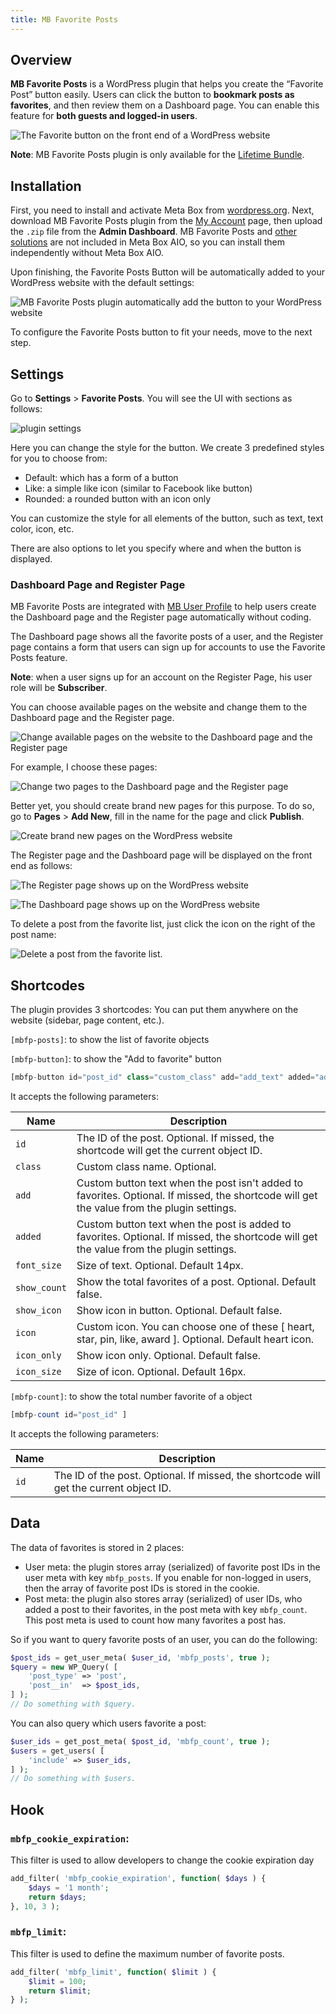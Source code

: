 ```yaml
---
title: MB Favorite Posts
---
```


## Overview

**MB Favorite Posts** is a WordPress plugin that helps you create the “Favorite Post” button easily. Users can click the button to **bookmark posts as favorites**, and then review them on a Dashboard page. You can enable this feature for **both guests and logged-in users**.

![The Favorite button on the front end of a WordPress website](https://i.imgur.com/JIiikVW.png)

**Note**: MB Favorite Posts plugin is only available for the [Lifetime Bundle](https://metabox.io/pricing/).

## Installation

First, you need to install and activate Meta Box from [wordpress.org](https://wordpress.org/plugins/meta-box/). Next, download MB Favorite Posts plugin from the [My Account](https://metabox.io/my-account/) page, then upload the <code>.zip</code> file from the **Admin Dashboard**. MB Favorite Posts and [other solutions](https://metabox.io/product-category/solutions/) are not included in Meta Box AIO, so you can install them independently without Meta Box AIO.

Upon finishing, the Favorite Posts Button will be automatically added to your WordPress website with the default settings:

![MB Favorite Posts plugin automatically add the button to your WordPress website](https://i.imgur.com/y5MAFRk.png)

To configure the Favorite Posts button to fit your needs, move to the next step.

## Settings

Go to **Settings** > **Favorite Posts**. You will see the UI with sections as follows:

![plugin settings](https://i.imgur.com/xLgurGV.png)

Here you can change the style for the button. We create 3 predefined styles for you to choose from:

- Default: which has a form of a button
- Like: a simple like icon (similar to Facebook like button)
- Rounded: a rounded button with an icon only

You can customize the style for all elements of the button, such as text, text color, icon, etc.

There are also options to let you specify where and when the button is displayed.

### Dashboard Page and Register Page

MB Favorite Posts are integrated with [MB User Profile](/extensions/mb-user-profile/) to help users create the Dashboard page and the Register page automatically without coding.

The Dashboard page shows all the favorite posts of a user, and the Register page contains a form that users can sign up for accounts to use the Favorite Posts feature.

**Note**: when a user signs up for an account on the Register Page, his user role will be **Subscriber**.

You can choose available pages on the website and change them to the Dashboard page and the Register page.

![Change available pages on the website to the Dashboard page and the Register page](https://i.imgur.com/UMR7SsL.png)

For example, I choose these pages:

![Change two pages to the Dashboard page and the Register page](https://i.imgur.com/6e5wOLu.png)

Better yet, you should create brand new pages for this purpose. To do so, go to **Pages** > **Add New**, fill in the name for the page and click **Publish**.

![Create brand new pages on the WordPress website](https://i.imgur.com/6lDi2YI.png)

The Register page and the Dashboard page will be displayed on the front end as follows:

![The Register page shows up on the WordPress website](https://i.imgur.com/uwH64JE.png)

![The Dashboard page shows up on the WordPress website](https://i.imgur.com/4uDV7P1.png)

To delete a post from the favorite list, just click the icon on the right of the post name:

![Delete a post from the favorite list.](https://i.imgur.com/KxbKTyf.png)

## Shortcodes

The plugin provides 3 shortcodes:
You can put them anywhere on the website (sidebar, page content, etc.).

`[mbfp-posts]`: to show the list of favorite objects

`[mbfp-button]`: to show the "Add to favorite" button

```php
[mbfp-button id="post_id" class="custom_class" add="add_text" added="added_text" show_count="true"]
```
It accepts the following parameters:

Name|Description
---|---
`id`|The ID of the post. Optional. If missed, the shortcode will get the current object ID.
`class`|Custom class name. Optional.
`add`|Custom button text when the post isn't added to favorites. Optional. If missed, the shortcode will get the value from the plugin settings.
`added`|Custom button text when the post is added to favorites. Optional. If missed, the shortcode will get the value from the plugin settings.
`font_size`|Size of text. Optional. Default 14px.
`show_count`|Show the total favorites of a post. Optional. Default false.
`show_icon`|Show icon in button. Optional. Default false.
`icon`|Custom icon. You can choose one of these [ heart, star, pin, like, award ]. Optional. Default heart icon.
`icon_only`|Show icon only. Optional. Default false.
`icon_size`|Size of icon. Optional. Default 16px.


`[mbfp-count]`: to show the total number favorite of a object
```php
[mbfp-count id="post_id" ]
```
It accepts the following parameters:

Name|Description
---|---
`id`|The ID of the post. Optional. If missed, the shortcode will get the current object ID.

## Data

The data of favorites is stored in 2 places:

- User meta: the plugin stores array (serialized) of favorite post IDs in the user meta with key `mbfp_posts`. If you enable for non-logged in users, then the array of favorite post IDs is stored in the cookie.
- Post meta: the plugin also stores array (serialized) of user IDs, who added a post to their favorites, in the post meta with key `mbfp_count`. This post meta is used to count how many favorites a post has.

So if you want to query favorite posts of an user, you can do the following:

```php
$post_ids = get_user_meta( $user_id, 'mbfp_posts', true );
$query = new WP_Query( [
    'post_type' => 'post',
    'post__in'  => $post_ids,
] );
// Do something with $query.
```

You can also query which users favorite a post:

```php
$user_ids = get_post_meta( $post_id, 'mbfp_count', true );
$users = get_users( [
    'include' => $user_ids,
] );
// Do something with $users.
```
## Hook

### `mbfp_cookie_expiration`:

This filter is used to allow developers to change the cookie expiration day

```php
add_filter( 'mbfp_cookie_expiration', function( $days ) {
    $days = '1 month';
    return $days;
}, 10, 3 );
```

### `mbfp_limit`:

This filter is used to define the maximum number of favorite posts.

```php
add_filter( 'mbfp_limit', function( $limit ) {
    $limit = 100;
    return $limit;
} );
```